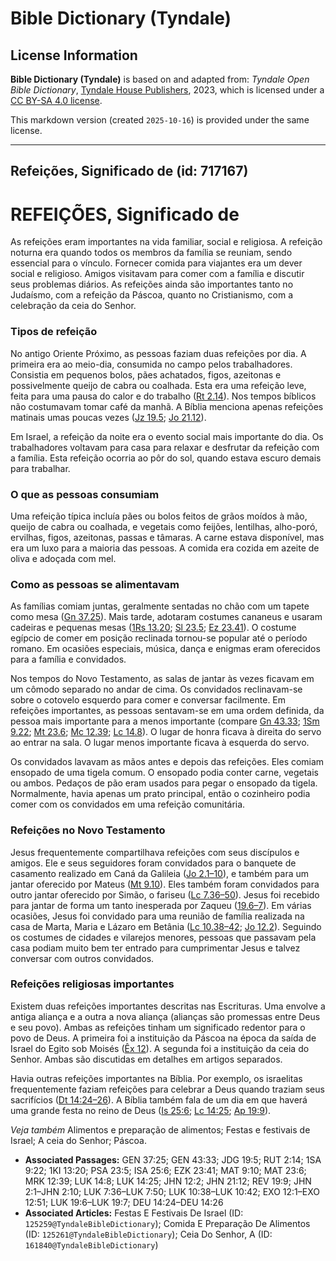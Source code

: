 # Bible Dictionary (Tyndale)

## License Information

**Bible Dictionary (Tyndale)** is based on and adapted from: _Tyndale Open Bible Dictionary_, [Tyndale House Publishers](https://tyndaleopenresources.com/), 2023, which is licensed under a [CC BY-SA 4.0 license](https://creativecommons.org/licenses/by-sa/4.0/legalcode.en).

This markdown version (created `2025-10-16`) is provided under the same license.



--------------------------------

## Refeições, Significado de (id: 717167)

REFEIÇÕES, Significado de
=========================

As refeições eram importantes na vida familiar, social e religiosa. A refeição noturna era quando todos os membros da família se reuniam, sendo essencial para o vínculo. Fornecer comida para viajantes era um dever social e religioso. Amigos visitavam para comer com a família e discutir seus problemas diários. As refeições ainda são importantes tanto no Judaísmo, com a refeição da Páscoa, quanto no Cristianismo, com a celebração da ceia do Senhor.

### Tipos de refeição

No antigo Oriente Próximo, as pessoas faziam duas refeições por dia. A primeira era ao meio\-dia, consumida no campo pelos trabalhadores. Consistia em pequenos bolos, pães achatados, figos, azeitonas e possivelmente queijo de cabra ou coalhada. Esta era uma refeição leve, feita para uma pausa do calor e do trabalho ([Rt 2\.14](https://ref.ly/Ruth2:14)). Nos tempos bíblicos não costumavam tomar café da manhã. A Bíblia menciona apenas refeições matinais umas poucas vezes ([Jz 19\.5](https://ref.ly/Judg19:5); [Jo 21\.12](https://ref.ly/John21:12)).

Em Israel, a refeição da noite era o evento social mais importante do dia. Os trabalhadores voltavam para casa para relaxar e desfrutar da refeição com a família. Esta refeição ocorria ao pôr do sol, quando estava escuro demais para trabalhar.

### O que as pessoas consumiam

Uma refeição típica incluía pães ou bolos feitos de grãos moídos à mão, queijo de cabra ou coalhada, e vegetais como feijões, lentilhas, alho\-poró, ervilhas, figos, azeitonas, passas e tâmaras. A carne estava disponível, mas era um luxo para a maioria das pessoas. A comida era cozida em azeite de oliva e adoçada com mel.

### Como as pessoas se alimentavam

As famílias comiam juntas, geralmente sentadas no chão com um tapete como mesa ([Gn 37\.25](https://ref.ly/Gen37:25)). Mais tarde, adotaram costumes cananeus e usaram cadeiras e pequenas mesas ([1Rs 13\.20](https://ref.ly/1Kgs13:20); [Sl 23\.5](https://ref.ly/Ps23:5); [Ez 23\.41](https://ref.ly/Ezek23:41)). O costume egípcio de comer em posição reclinada tornou\-se popular até o período romano. Em ocasiões especiais, música, dança e enigmas eram oferecidos para a família e convidados.

Nos tempos do Novo Testamento, as salas de jantar às vezes ficavam em um cômodo separado no andar de cima. Os convidados reclinavam\-se sobre o cotovelo esquerdo para comer e conversar facilmente. Em refeições importantes, as pessoas sentavam\-se em uma ordem definida, da pessoa mais importante para a menos importante (compare [Gn 43\.33](https://ref.ly/Gen43:33); [1Sm 9\.22](https://ref.ly/1Sam9:22); [Mt 23\.6](https://ref.ly/Matt23:6); [Mc 12\.39](https://ref.ly/Mark12:39); [Lc 14\.8](https://ref.ly/Luke14:8)). O lugar de honra ficava à direita do servo ao entrar na sala. O lugar menos importante ficava à esquerda do servo.

Os convidados lavavam as mãos antes e depois das refeições. Eles comiam ensopado de uma tigela comum. O ensopado podia conter carne, vegetais ou ambos. Pedaços de pão eram usados para pegar o ensopado da tigela. Normalmente, havia apenas um prato principal, então o cozinheiro podia comer com os convidados em uma refeição comunitária.

### Refeições no Novo Testamento

Jesus frequentemente compartilhava refeições com seus discípulos e amigos. Ele e seus seguidores foram convidados para o banquete de casamento realizado em Caná da Galileia ([Jo 2\.1–10](https://ref.ly/John2:1-John2:10)), e também para um jantar oferecido por Mateus ([Mt 9\.10](https://ref.ly/Matt9:10)). Eles também foram convidados para outro jantar oferecido por Simão, o fariseu ([Lc 7\.36–50](https://ref.ly/Luke7:36-Luke7:50)). Jesus foi recebido para jantar de forma um tanto inesperada por Zaqueu ([19\.6–7](https://ref.ly/Luke19:6-Luke19:7)). Em várias ocasiões, Jesus foi convidado para uma reunião de família realizada na casa de Marta, Maria e Lázaro em Betânia ([Lc 10\.38–42](https://ref.ly/Luke10:38-Luke10:42); [Jo 12\.2](https://ref.ly/John12:2)). Seguindo os costumes de cidades e vilarejos menores, pessoas que passavam pela casa podiam muito bem ter entrado para cumprimentar Jesus e talvez conversar com outros convidados.

### Refeições religiosas importantes

Existem duas refeições importantes descritas nas Escrituras. Uma envolve a antiga aliança e a outra a nova aliança (alianças são promessas entre Deus e seu povo). Ambas as refeições tinham um significado redentor para o povo de Deus. A primeira foi a instituição da Páscoa na época da saída de Israel do Egito sob Moisés ([Êx 12](https://ref.ly/Exod12:1-Exod12:51)). A segunda foi a instituição da ceia do Senhor. Ambas são discutidas em detalhes em artigos separados.

Havia outras refeições importantes na Bíblia. Por exemplo, os israelitas frequentemente faziam refeições para celebrar a Deus quando traziam seus sacrifícios ([Dt 14:24–26](https://ref.ly/Deut14:24-Deut14:26)). A Bíblia também fala de um dia em que haverá uma grande festa no reino de Deus ([Is 25:6](https://ref.ly/Isa25:6); [Lc 14:25](https://ref.ly/Luke14:25); [Ap 19:9](https://ref.ly/Rev19:9)).

*Veja também* Alimentos e preparação de alimentos; Festas e festivais de Israel; A ceia do Senhor; Páscoa.

* **Associated Passages:** GEN 37:25; GEN 43:33; JDG 19:5; RUT 2:14; 1SA 9:22; 1KI 13:20; PSA 23:5; ISA 25:6; EZK 23:41; MAT 9:10; MAT 23:6; MRK 12:39; LUK 14:8; LUK 14:25; JHN 12:2; JHN 21:12; REV 19:9; JHN 2:1–JHN 2:10; LUK 7:36–LUK 7:50; LUK 10:38–LUK 10:42; EXO 12:1–EXO 12:51; LUK 19:6–LUK 19:7; DEU 14:24–DEU 14:26
* **Associated Articles:** Festas E Festivais De Israel (ID: `125259@TyndaleBibleDictionary`); Comida E Preparação De Alimentos (ID: `125261@TyndaleBibleDictionary`); Ceia Do Senhor, A (ID: `161840@TyndaleBibleDictionary`)

